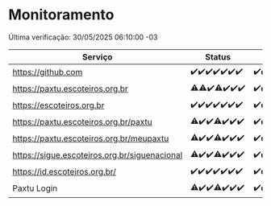 # Monitoramento

Última verificação: 30/05/2025 06:10:00 -03

|Serviço|Status|Últimas 24h|
|---|---|---|
|https://github.com|<span title="2025-05-23: OK=23">✔️</span><span title="2025-05-24: OK=23">✔️</span><span title="2025-05-25: OK=23">✔️</span><span title="2025-05-26: OK=22">✔️</span><span title="2025-05-27: OK=23">✔️</span><span title="2025-05-28: OK=23">✔️</span><span title="2025-05-29: OK=8">✔️</span>|<span title="29/05/2025 06:10:00 -03 : 200">✔️</span><span title="29/05/2025 07:10:00 -03 : 200">✔️</span><span title="29/05/2025 08:08:00 -03 : 200">✔️</span><span title="29/05/2025 09:17:00 -03 : 200">✔️</span><span title="29/05/2025 10:23:00 -03 : 200">✔️</span><span title="29/05/2025 11:09:00 -03 : 200">✔️</span><span title="29/05/2025 12:09:00 -03 : 200">✔️</span><span title="29/05/2025 13:11:00 -03 : 200">✔️</span><span title="29/05/2025 14:08:00 -03 : 200">✔️</span><span title="29/05/2025 15:13:00 -03 : 200">✔️</span><span title="29/05/2025 16:07:00 -03 : 200">✔️</span><span title="29/05/2025 17:11:00 -03 : 200">✔️</span><span title="29/05/2025 18:08:00 -03 : 200">✔️</span><span title="29/05/2025 19:09:00 -03 : 200">✔️</span><span title="29/05/2025 20:08:00 -03 : 200">✔️</span><span title="29/05/2025 21:47:00 -03 : 200">✔️</span><span title="29/05/2025 23:27:00 -03 : 200">✔️</span><span title="30/05/2025 00:36:00 -03 : 200">✔️</span><span title="30/05/2025 01:14:00 -03 : 200">✔️</span><span title="30/05/2025 02:10:00 -03 : 200">✔️</span><span title="30/05/2025 03:13:00 -03 : 200">✔️</span><span title="30/05/2025 04:09:00 -03 : 200">✔️</span><span title="30/05/2025 05:13:00 -03 : 200">✔️</span><span title="30/05/2025 06:10:00 -03 : 200">✔️</span>|
|https://paxtu.escoteiros.org.br|<span title="2025-05-23: OK=22, Falhas=1">⚠️</span><span title="2025-05-24: OK=22, Falhas=1">⚠️</span><span title="2025-05-25: OK=23">✔️</span><span title="2025-05-26: OK=20, Falhas=2">⚠️</span><span title="2025-05-27: OK=23">✔️</span><span title="2025-05-28: OK=23">✔️</span><span title="2025-05-29: OK=8">✔️</span>|<span title="29/05/2025 06:10:00 -03 : 200">✔️</span><span title="29/05/2025 07:10:00 -03 : 200">✔️</span><span title="29/05/2025 08:08:00 -03 : 200">✔️</span><span title="29/05/2025 09:17:00 -03 : 200">✔️</span><span title="29/05/2025 10:23:00 -03 : 200">✔️</span><span title="29/05/2025 11:09:00 -03 : 200">✔️</span><span title="29/05/2025 12:09:00 -03 : 200">✔️</span><span title="29/05/2025 13:11:00 -03 : 200">✔️</span><span title="29/05/2025 14:08:00 -03 : 200">✔️</span><span title="29/05/2025 15:13:00 -03 : 200">✔️</span><span title="29/05/2025 16:07:00 -03 : 0">❌</span><span title="29/05/2025 17:11:00 -03 : 200">✔️</span><span title="29/05/2025 18:08:00 -03 : 200">✔️</span><span title="29/05/2025 19:09:00 -03 : 200">✔️</span><span title="29/05/2025 20:08:00 -03 : 200">✔️</span><span title="29/05/2025 21:47:00 -03 : 200">✔️</span><span title="29/05/2025 23:27:00 -03 : 200">✔️</span><span title="30/05/2025 00:36:00 -03 : 200">✔️</span><span title="30/05/2025 01:14:00 -03 : 200">✔️</span><span title="30/05/2025 02:10:00 -03 : 200">✔️</span><span title="30/05/2025 03:13:00 -03 : 200">✔️</span><span title="30/05/2025 04:09:00 -03 : 200">✔️</span><span title="30/05/2025 05:13:00 -03 : 200">✔️</span><span title="30/05/2025 06:10:00 -03 : 200">✔️</span>|
|https://escoteiros.org.br|<span title="2025-05-23: OK=23">✔️</span><span title="2025-05-24: OK=23">✔️</span><span title="2025-05-25: OK=23">✔️</span><span title="2025-05-26: OK=22">✔️</span><span title="2025-05-27: OK=23">✔️</span><span title="2025-05-28: OK=23">✔️</span><span title="2025-05-29: OK=8">✔️</span>|<span title="29/05/2025 06:10:00 -03 : 200">✔️</span><span title="29/05/2025 07:10:00 -03 : 200">✔️</span><span title="29/05/2025 08:08:00 -03 : 200">✔️</span><span title="29/05/2025 09:17:00 -03 : 200">✔️</span><span title="29/05/2025 10:23:00 -03 : 200">✔️</span><span title="29/05/2025 11:09:00 -03 : 200">✔️</span><span title="29/05/2025 12:09:00 -03 : 200">✔️</span><span title="29/05/2025 13:11:00 -03 : 200">✔️</span><span title="29/05/2025 14:08:00 -03 : 200">✔️</span><span title="29/05/2025 15:13:00 -03 : 200">✔️</span><span title="29/05/2025 16:07:00 -03 : 200">✔️</span><span title="29/05/2025 17:11:00 -03 : 200">✔️</span><span title="29/05/2025 18:08:00 -03 : 200">✔️</span><span title="29/05/2025 19:09:00 -03 : 200">✔️</span><span title="29/05/2025 20:08:00 -03 : 200">✔️</span><span title="29/05/2025 21:47:00 -03 : 200">✔️</span><span title="29/05/2025 23:27:00 -03 : 200">✔️</span><span title="30/05/2025 00:36:00 -03 : 200">✔️</span><span title="30/05/2025 01:14:00 -03 : 200">✔️</span><span title="30/05/2025 02:10:00 -03 : 200">✔️</span><span title="30/05/2025 03:13:00 -03 : 200">✔️</span><span title="30/05/2025 04:09:00 -03 : 200">✔️</span><span title="30/05/2025 05:13:00 -03 : 200">✔️</span><span title="30/05/2025 06:10:00 -03 : 200">✔️</span>|
|https://paxtu.escoteiros.org.br/paxtu|<span title="2025-05-23: OK=22, Falhas=1">⚠️</span><span title="2025-05-24: OK=23">✔️</span><span title="2025-05-25: OK=23">✔️</span><span title="2025-05-26: OK=21, Falhas=1">⚠️</span><span title="2025-05-27: OK=23">✔️</span><span title="2025-05-28: OK=23">✔️</span><span title="2025-05-29: OK=8">✔️</span>|<span title="29/05/2025 06:10:00 -03 : 200">✔️</span><span title="29/05/2025 07:10:00 -03 : 200">✔️</span><span title="29/05/2025 08:08:00 -03 : 200">✔️</span><span title="29/05/2025 09:17:00 -03 : 200">✔️</span><span title="29/05/2025 10:23:00 -03 : 200">✔️</span><span title="29/05/2025 11:09:00 -03 : 200">✔️</span><span title="29/05/2025 12:09:00 -03 : 200">✔️</span><span title="29/05/2025 13:11:00 -03 : 200">✔️</span><span title="29/05/2025 14:08:00 -03 : 200">✔️</span><span title="29/05/2025 15:13:00 -03 : 200">✔️</span><span title="29/05/2025 16:07:00 -03 : 0">❌</span><span title="29/05/2025 17:11:00 -03 : 200">✔️</span><span title="29/05/2025 18:08:00 -03 : 200">✔️</span><span title="29/05/2025 19:09:00 -03 : 200">✔️</span><span title="29/05/2025 20:08:00 -03 : 200">✔️</span><span title="29/05/2025 21:47:00 -03 : 200">✔️</span><span title="29/05/2025 23:27:00 -03 : 200">✔️</span><span title="30/05/2025 00:36:00 -03 : 200">✔️</span><span title="30/05/2025 01:14:00 -03 : 200">✔️</span><span title="30/05/2025 02:10:00 -03 : 200">✔️</span><span title="30/05/2025 03:14:00 -03 : 200">✔️</span><span title="30/05/2025 04:09:00 -03 : 200">✔️</span><span title="30/05/2025 05:13:00 -03 : 200">✔️</span><span title="30/05/2025 06:10:00 -03 : 200">✔️</span>|
|https://paxtu.escoteiros.org.br/meupaxtu|<span title="2025-05-23: OK=22, Falhas=1">⚠️</span><span title="2025-05-24: OK=23">✔️</span><span title="2025-05-25: OK=23">✔️</span><span title="2025-05-26: OK=21, Falhas=1">⚠️</span><span title="2025-05-27: OK=23">✔️</span><span title="2025-05-28: OK=23">✔️</span><span title="2025-05-29: OK=8">✔️</span>|<span title="29/05/2025 06:10:00 -03 : 200">✔️</span><span title="29/05/2025 07:10:00 -03 : 200">✔️</span><span title="29/05/2025 08:08:00 -03 : 200">✔️</span><span title="29/05/2025 09:17:00 -03 : 200">✔️</span><span title="29/05/2025 10:23:00 -03 : 200">✔️</span><span title="29/05/2025 11:09:00 -03 : 200">✔️</span><span title="29/05/2025 12:09:00 -03 : 200">✔️</span><span title="29/05/2025 13:11:00 -03 : 200">✔️</span><span title="29/05/2025 14:08:00 -03 : 200">✔️</span><span title="29/05/2025 15:13:00 -03 : 200">✔️</span><span title="29/05/2025 16:07:00 -03 : 0">❌</span><span title="29/05/2025 17:11:00 -03 : 200">✔️</span><span title="29/05/2025 18:08:00 -03 : 200">✔️</span><span title="29/05/2025 19:09:00 -03 : 200">✔️</span><span title="29/05/2025 20:08:00 -03 : 200">✔️</span><span title="29/05/2025 21:47:00 -03 : 200">✔️</span><span title="29/05/2025 23:27:00 -03 : 200">✔️</span><span title="30/05/2025 00:36:00 -03 : 200">✔️</span><span title="30/05/2025 01:14:00 -03 : 200">✔️</span><span title="30/05/2025 02:10:00 -03 : 200">✔️</span><span title="30/05/2025 03:14:00 -03 : 200">✔️</span><span title="30/05/2025 04:09:00 -03 : 200">✔️</span><span title="30/05/2025 05:13:00 -03 : 200">✔️</span><span title="30/05/2025 06:10:00 -03 : 200">✔️</span>|
|https://sigue.escoteiros.org.br/siguenacional|<span title="2025-05-23: OK=22, Falhas=1">⚠️</span><span title="2025-05-24: OK=23">✔️</span><span title="2025-05-25: OK=23">✔️</span><span title="2025-05-26: OK=21, Falhas=1">⚠️</span><span title="2025-05-27: OK=23">✔️</span><span title="2025-05-28: OK=23">✔️</span><span title="2025-05-29: OK=8">✔️</span>|<span title="29/05/2025 06:10:00 -03 : 200">✔️</span><span title="29/05/2025 07:10:00 -03 : 200">✔️</span><span title="29/05/2025 08:08:00 -03 : 200">✔️</span><span title="29/05/2025 09:17:00 -03 : 200">✔️</span><span title="29/05/2025 10:23:00 -03 : 200">✔️</span><span title="29/05/2025 11:09:00 -03 : 200">✔️</span><span title="29/05/2025 12:09:00 -03 : 200">✔️</span><span title="29/05/2025 13:11:00 -03 : 200">✔️</span><span title="29/05/2025 14:08:00 -03 : 200">✔️</span><span title="29/05/2025 15:13:00 -03 : 200">✔️</span><span title="29/05/2025 16:07:00 -03 : 0">❌</span><span title="29/05/2025 17:11:00 -03 : 200">✔️</span><span title="29/05/2025 18:08:00 -03 : 200">✔️</span><span title="29/05/2025 19:09:00 -03 : 200">✔️</span><span title="29/05/2025 20:08:00 -03 : 200">✔️</span><span title="29/05/2025 21:47:00 -03 : 200">✔️</span><span title="29/05/2025 23:27:00 -03 : 200">✔️</span><span title="30/05/2025 00:36:00 -03 : 200">✔️</span><span title="30/05/2025 01:14:00 -03 : 200">✔️</span><span title="30/05/2025 02:10:00 -03 : 200">✔️</span><span title="30/05/2025 03:14:00 -03 : 200">✔️</span><span title="30/05/2025 04:09:00 -03 : 200">✔️</span><span title="30/05/2025 05:13:00 -03 : 200">✔️</span><span title="30/05/2025 06:10:00 -03 : 200">✔️</span>|
|https://id.escoteiros.org.br/|<span title="2025-05-23: OK=23">✔️</span><span title="2025-05-24: OK=23">✔️</span><span title="2025-05-25: OK=23">✔️</span><span title="2025-05-26: OK=22">✔️</span><span title="2025-05-27: OK=23">✔️</span><span title="2025-05-28: OK=23">✔️</span><span title="2025-05-29: OK=8">✔️</span>|<span title="29/05/2025 06:10:00 -03 : 200">✔️</span><span title="29/05/2025 07:10:00 -03 : 200">✔️</span><span title="29/05/2025 08:08:00 -03 : 200">✔️</span><span title="29/05/2025 09:17:00 -03 : 200">✔️</span><span title="29/05/2025 10:23:00 -03 : 200">✔️</span><span title="29/05/2025 11:09:00 -03 : 200">✔️</span><span title="29/05/2025 12:09:00 -03 : 200">✔️</span><span title="29/05/2025 13:11:00 -03 : 200">✔️</span><span title="29/05/2025 14:08:00 -03 : 200">✔️</span><span title="29/05/2025 15:13:00 -03 : 200">✔️</span><span title="29/05/2025 16:07:00 -03 : 200">✔️</span><span title="29/05/2025 17:11:00 -03 : 200">✔️</span><span title="29/05/2025 18:08:00 -03 : 200">✔️</span><span title="29/05/2025 19:09:00 -03 : 200">✔️</span><span title="29/05/2025 20:08:00 -03 : 200">✔️</span><span title="29/05/2025 21:47:00 -03 : 200">✔️</span><span title="29/05/2025 23:27:00 -03 : 200">✔️</span><span title="30/05/2025 00:36:00 -03 : 200">✔️</span><span title="30/05/2025 01:14:00 -03 : 200">✔️</span><span title="30/05/2025 02:10:00 -03 : 200">✔️</span><span title="30/05/2025 03:14:00 -03 : 200">✔️</span><span title="30/05/2025 04:09:00 -03 : 200">✔️</span><span title="30/05/2025 05:13:00 -03 : 200">✔️</span><span title="30/05/2025 06:10:00 -03 : 200">✔️</span>|
|Paxtu Login|<span title="2025-05-23: OK=21, Falhas=2">⚠️</span><span title="2025-05-24: OK=23">✔️</span><span title="2025-05-25: OK=23">✔️</span><span title="2025-05-26: OK=21, Falhas=1">⚠️</span><span title="2025-05-27: OK=23">✔️</span><span title="2025-05-28: OK=23">✔️</span><span title="2025-05-29: OK=8">✔️</span>|<span title="29/05/2025 06:10:00 -03 : 200">✔️</span><span title="29/05/2025 07:10:00 -03 : 200">✔️</span><span title="29/05/2025 08:08:00 -03 : 200">✔️</span><span title="29/05/2025 09:17:00 -03 : 200">✔️</span><span title="29/05/2025 10:23:00 -03 : 200">✔️</span><span title="29/05/2025 11:09:00 -03 : 200">✔️</span><span title="29/05/2025 12:09:00 -03 : 200">✔️</span><span title="29/05/2025 13:11:00 -03 : 200">✔️</span><span title="29/05/2025 14:08:00 -03 : 200">✔️</span><span title="29/05/2025 15:13:00 -03 : 200">✔️</span><span title="29/05/2025 16:07:00 -03 : 504">❌</span><span title="29/05/2025 17:11:00 -03 : 200">✔️</span><span title="29/05/2025 18:08:00 -03 : 200">✔️</span><span title="29/05/2025 19:09:00 -03 : 200">✔️</span><span title="29/05/2025 20:08:00 -03 : 200">✔️</span><span title="29/05/2025 21:47:00 -03 : 200">✔️</span><span title="29/05/2025 23:27:00 -03 : 200">✔️</span><span title="30/05/2025 00:36:00 -03 : 200">✔️</span><span title="30/05/2025 01:14:00 -03 : 200">✔️</span><span title="30/05/2025 02:10:00 -03 : 200">✔️</span><span title="30/05/2025 03:14:00 -03 : 200">✔️</span><span title="30/05/2025 04:09:00 -03 : 200">✔️</span><span title="30/05/2025 05:13:00 -03 : 200">✔️</span><span title="30/05/2025 06:10:00 -03 : 200">✔️</span>|
